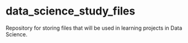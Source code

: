# data_science_study_files
Repository for storing files that will be used in learning projects in Data Science.
